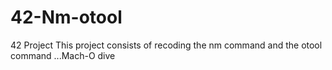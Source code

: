 # 42-Nm-otool
42 Project
This project consists of recoding the nm command and the otool command
...Mach-O dive

